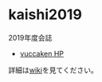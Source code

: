 # kaishi2019
2019年度会誌
- [vuccaken HP](http://rp2017xy.starfree.jp)

詳細は[wiki](https://github.com/vuccaken/kaishi2019/wiki/)を見てください。






